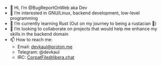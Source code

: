 - 👋 Hi, I’m @BugReportOnWeb aka Dev
- 👀 I’m interested in GNU/Linux, backend development, low-level programming
- 🌱 I’m currently learning Rust (Out on my journey to being a rustacian 🦀)
- 💞️ I’m looking to collaborate on projects that would help me enhance my skills in the backend domain
- 📫 How to reach me:
  - Email: devkaul@proton.me
  - Telegram: @devkaul
  - IRC: CorpatFile@libera.chat
